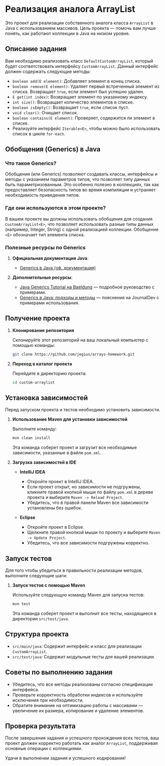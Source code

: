 # Реализация аналога ArrayList

Это проект для реализации собственного аналога класса `ArrayList` в Java с использованием массивов. Цель проекта — помочь вам лучше понять, как работают коллекции в Java на низком уровне.

## Описание задания

Вам необходимо реализовать класс `DefaultCustomArrayList`, который будет соответствовать интерфейсу `CustomArrayList`. Данный интерфейс должен содержать следующие методы:

- `boolean add(E element)`: Добавляет элемент в конец списка.
- `boolean remove(E element)`: Удаляет первый встреченный элемент из списка. Возвращает `true`, если элемент был успешно удален.
- `E get(int index)`: Возвращает элемент по указанному индексу.
- `int size()`: Возвращает количество элементов в списке.
- `boolean isEmpty()`: Возвращает `true`, если список пуст.
- `void clear()`: Очищает список.
- `boolean contains(E element)`: Проверяет, содержится ли элемент в списке.
- Реализуйте интерфейс `Iterable<E>`, чтобы можно было использовать список в цикле `for-each`.

## Обобщения (Generics) в Java

### Что такое Generics?

Обобщения (или Generics) позволяют создавать классы, интерфейсы и методы с указанием параметров типов, что позволяет типу данных быть параметризованным. Это особенно полезно в коллекциях, так как предоставляет безопасность типов во время компиляции и устраняет необходимость приведения типов.

### Где они используются в этом проекте?

В вашем проекте вы должны использовать обобщения для создания `CustomArrayList<E>`, что позволяет использовать разные типы данных (например, Integer, String) с одной реализацией коллекции. Обобщение `<E>` обозначает тип элемента списка.

### Полезные ресурсы по Generics

1. **Официальная документация Java**:
   - [Generics в Java (оф. документация)](https://docs.oracle.com/javase/tutorial/extra/generics/)

2. **Дополнительные ресурсы**:
   - [Java Generics Tutorial на Baeldung](https://www.baeldung.com/java-generics) — подробное руководство с примерами.
   - [Generics в Java: подходы и методы](https://www.journaldev.com/1663/java-generics-example-method-class-interface) — пояснения на JournalDev с примерами использования.

## Получение проекта

1. **Клонирование репозитория**

   Склонируйте этот репозиторий на ваш локальный компьютер с помощью команды:

   ```bash
   git clone https://github.com/jegius/arrays-homework.git
   ```

2. **Переход в каталог проекта**

   Перейдите в директорию проекта:

   ```bash
   cd custom-arraylist
   ```

## Установка зависимостей

Перед запуском проекта и тестов необходимо установить зависимости.

1. **Использование Maven для установки зависимостей**

   Выполните команду:

   ```bash
   mvn clean install
   ```

   Эта команда соберет проект и загрузит все необходимые зависимости, указанные в файле `pom.xml`.

2. **Загрузка зависимостей в IDE**

   - **IntelliJ IDEA**
      - Откройте проект в IntelliJ IDEA.
      - Если проект открыт, но зависимости не подгружены, кликните правой кнопкой мыши по файлу `pom.xml` в дереве проекта и выберите `Maven -> Reload Project`.
      - Убедитесь, что в правой панели Maven все зависимости установлены без ошибок.

   - **Eclipse**
      - Откройте проект в Eclipse.
      - Щелкните правой кнопкой мыши по проекту и выберите `Maven -> Update Project`.
      - Убедитесь, что все зависимости подгружены корректно.

## Запуск тестов

Для того чтобы убедиться в правильности реализации методов, выполните следующие шаги:

1. **Запуск тестов с помощью Maven**

   Используйте следующую команду Maven для запуска тестов:

   ```bash
   mvn test
   ```

   Эта команда соберет проект и выполнит все тесты, находящиеся в директории `src/test/java`.

## Структура проекта

- `src/main/java`: Содержит интерфейс и класс для реализации `CustomArrayList`.
- `src/test/java`: Содержит модульные тесты для вашей реализации.

## Советы по выполнению задания

- Убедитесь, что все методы реализованы согласно спецификации интерфейса.
- Проверьте корректность обработки индексов и используйте исключения при необходимости.
- Обратите внимание на оптимизацию работы с массивами — увеличение их размера, копирование и удаление элементов.

## Проверка результата

После завершения задания и успешного прохождения всех тестов, ваш проект должен корректно работать как аналог `ArrayList`, поддерживая основные операции с коллекциями.

Удачи в выполнении задания и успешного кодирования!